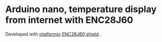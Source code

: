 # Arduino nano, temperature display from internet with ENC28J60

Developed with [platformio](https://platformio.org/)  [ENC28J60 shield](https://www.microchip.com/en-us/product/ENC28J60) . 

